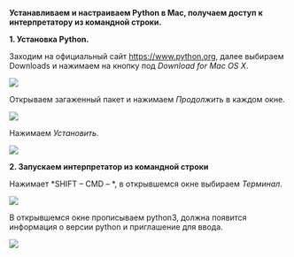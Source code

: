 **Устанавливаем и настраиваем Python в Mac, получаем доступ к интерпретатору из командной строки.**

**1.	Установка Python.**

Заходим на официальный сайт https://www.python.org, далее выбираем Downloads и нажимаем на кнопку под *Download for Mac OS X*.

![](https://github.com/AlyonaZh/guides/blob/master/python/pics/mac/python_mac_1.jpg?raw=true)

Открываем загаженный пакет и нажимаем *Продолжить* в каждом окне.

![](https://github.com/AlyonaZh/guides/blob/master/python/pics/mac/python_mac_2.jpg?raw=true)

Нажимаем *Установить*.

![](https://github.com/AlyonaZh/guides/blob/master/python/pics/mac/standart_installation.jpg?raw=true)

**2.	Запускаем интерпретатор из командной строки**

Нажимает *SHIFT – CMD – *, в открывшемся окне выбираем *Терминал*.

![](https://github.com/AlyonaZh/guides/blob/master/python/pics/mac/terminal.jpg?raw=true)

В открывшемся окне прописываем python3, должна появится информация о версии python и приглашение для ввода.

![](https://github.com/AlyonaZh/guides/blob/master/python/pics/mac/info.jpg?raw=true)
